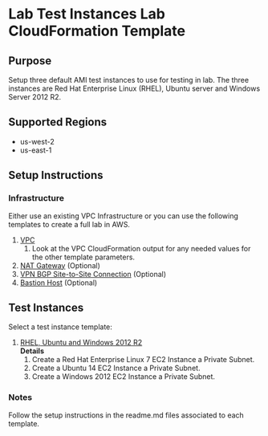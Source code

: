 # Lab Test Instances Lab CloudFormation Template

## Purpose
Setup three default AMI test instances to use for testing in lab. The three instances are Red Hat Enterprise Linux (RHEL), Ubuntu server and Windows Server 2012 R2.

## Supported Regions
* us-west-2
* us-east-1

## Setup Instructions

### Infrastructure
Either use an existing VPC Infrastructure or you can use the following templates to create a full lab in AWS.

1. [VPC](https://github.com/stelligent/cloudformation_templates/blob/master/infrastructure/vpc/vpc.yml)
    1. Look at the VPC CloudFormation output for any needed values for the other template parameters.
2. [NAT Gateway](https://github.com/stelligent/cloudformation_templates/blob/master/infrastructure/nat/nat-gateway.yml) (Optional)
3. [VPN BGP Site-to-Site Connection](https://github.com/stelligent/cloudformation_templates/blob/master/infrastructure/vpn/vpn-bgp.yml) (Optional)
4. [Bastion Host](https://github.com/stelligent/cloudformation_templates/blob/master/infrastructure/bastion/bastion.yml) (Optional)

## Test Instances
Select a test instance template:
1. [RHEL, Ubuntu and Windows 2012 R2](https://github.com/stelligent/cloudformation_templates/blob/master/labs/test_instances/rhel-ubuntu-win2012.yml)
    <br>**Details**
    1. Create a Red Hat Enterprise Linux 7 EC2 Instance a Private Subnet.
    2. Create a Ubuntu 14 EC2 Instance a Private Subnet.
    3. Create a Windows 2012 EC2 Instance a Private Subnet.

### Notes
Follow the setup instructions in the readme.md files associated to each template.
